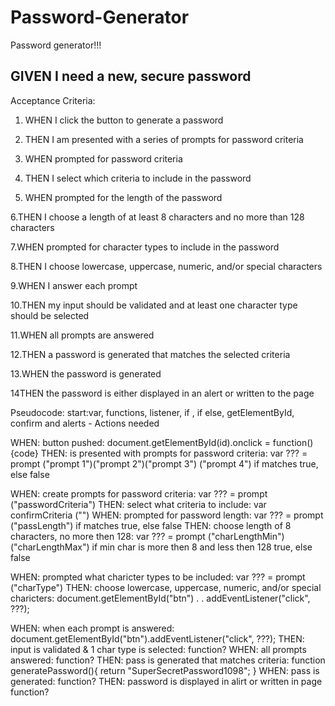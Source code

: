 # Password-Generator

Password generator!!!

## GIVEN I need a new, secure password

Acceptance Criteria:

1. WHEN I click the button to generate a password

2. THEN I am presented with a series of prompts for password criteria

3. WHEN prompted for password criteria

4. THEN I select which criteria to include in the password

5. WHEN prompted for the length of the password

6.THEN I choose a length of at least 8 characters and no more than 128 characters

7.WHEN prompted for character types to include in the password

8.THEN I choose lowercase, uppercase, numeric, and/or special characters

9.WHEN I answer each prompt

10.THEN my input should be validated and at least one character type should be selected

11.WHEN all prompts are answered

12.THEN a password is generated that matches the selected criteria

13.WHEN the password is generated

14THEN the password is either displayed in an alert or written to the page

Pseudocode:
    start:var, functions, listener, if , if else, getElementById, confirm and alerts  -    Actions needed

WHEN: button pushed:                                      document.getElementById(id).onclick = function(){code}
THEN: is presented with prompts for password criteria:    var ??? = prompt ("prompt 1")("prompt 2")("prompt 3") ("prompt 4") if matches true, else false

WHEN: create prompts for password criteria:               var ??? = prompt ("passwordCriteria")
THEN: select what criteria to include:                    var confirmCriteria ("")
WHEN: prompted for password length:                       var ??? = prompt ("passLength") if matches true, else false
THEN: choose length of 8 characters, no more then 128:    var ??? = prompt ("charLengthMin")("charLengthMax") if min char is more then 8 and less then 128 true, else false

WHEN: prompted what charicter types to be included:       var ??? = prompt ("charType")
THEN: choose lowercase, uppercase, numeric, and/or special charicters:          document.getElementById("btn") . . addEventListener("click", ???);

WHEN: when each prompt is answered:                     document.getElementById("btn").addEventListener("click", ???);
THEN: input is validated & 1 char type is selected:       function?
WHEN: all prompts answered:                               function?
THEN: pass is generated that matches criteria:          function generatePassword(){
                                                          return "SuperSecretPassword1098";
                                                        }
WHEN: pass is generated:                                  function?
THEN: password is displayed in alirt or written in page   function?
